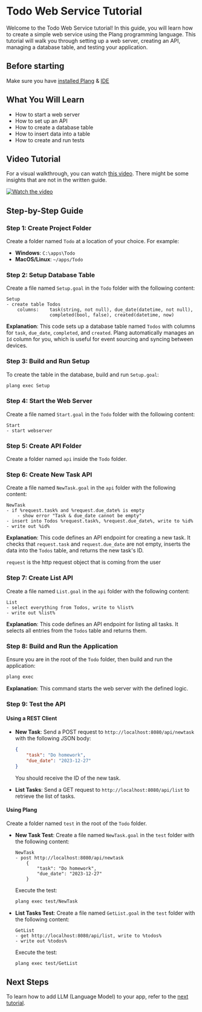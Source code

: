 ﻿# Todo Web Service Tutorial

Welcome to the Todo Web Service tutorial! In this guide, you will learn how to create a simple web service using the Plang programming language. This tutorial will walk you through setting up a web server, creating an API, managing a database table, and testing your application.

## Before starting

Make sure you have [installed Plang](./Install.md) & [IDE](/IDE.md)


## What You Will Learn
- How to start a web server
- How to set up an API
- How to create a database table
- How to insert data into a table
- How to create and run tests

## Video Tutorial
For a visual walkthrough, you can watch [this video](https://www.youtube.com/watch?v=m4QC19btS_I&list=PLbm1UMZKMaqfT4tqPtr-vhxMs4JGGFVEB&index=1). There might be some insights that are not in the written guide.

[![Watch the video](https://img.youtube.com/vi/m4QC19btS_I/hqdefault.jpg)](https://www.youtube.com/watch?v=m4QC19btS_I&list=PLbm1UMZKMaqfT4tqPtr-vhxMs4JGGFVEB&index=1)

## Step-by-Step Guide

### Step 1: Create Project Folder
Create a folder named `Todo` at a location of your choice. For example:
- **Windows**: `C:\apps\Todo`
- **MacOS/Linux**: `~/apps/Todo`

### Step 2: Setup Database Table
Create a file named `Setup.goal` in the `Todo` folder with the following content:

```plang
Setup
- create table Todos 
    columns:    task(string, not null), due_date(datetime, not null), 
                completed(bool, false), created(datetime, now)
```

**Explanation**: This code sets up a database table named `Todos` with columns for `task`, `due_date`, `completed`, and `created`. Plang automatically manages an `Id` column for you, which is useful for event sourcing and syncing between devices.

### Step 3: Build and Run Setup
To create the table in the database, build and run `Setup.goal`:

```bash
plang exec Setup
```

### Step 4: Start the Web Server
Create a file named `Start.goal` in the `Todo` folder with the following content:

```plang
Start
- start webserver
```

### Step 5: Create API Folder
Create a folder named `api` inside the `Todo` folder.

### Step 6: Create New Task API
Create a file named `NewTask.goal` in the `api` folder with the following content:

```plang
NewTask
- if %request.task% and %request.due_date% is empty
    - show error "Task & due_date cannot be empty"
- insert into Todos %request.task%, %request.due_date%, write to %id%
- write out %id%
```

**Explanation**: This code defines an API endpoint for creating a new task. It checks that `request.task` and `request.due_date` are not empty, inserts the data into the `Todos` table, and returns the new task's ID.

`request` is the http request object that is coming from the user

### Step 7: Create List API
Create a file named `List.goal` in the `api` folder with the following content:

```plang
List
- select everything from Todos, write to %list%
- write out %list%
```

**Explanation**: This code defines an API endpoint for listing all tasks. It selects all entries from the `Todos` table and returns them.

### Step 8: Build and Run the Application
Ensure you are in the root of the `Todo` folder, then build and run the application:

```bash
plang exec
```

**Explanation**: This command starts the web server with the defined logic.

### Step 9: Test the API
#### Using a REST Client
- **New Task**: Send a POST request to `http://localhost:8080/api/newtask` with the following JSON body:
  ```json
  {
      "task": "Do homework",
      "due_date": "2023-12-27"
  }
  ```
  You should receive the ID of the new task.

- **List Tasks**: Send a GET request to `http://localhost:8080/api/list` to retrieve the list of tasks.

#### Using Plang
Create a folder named `test` in the root of the `Todo` folder.

- **New Task Test**: Create a file named `NewTask.goal` in the `test` folder with the following content:

  ```plang
  NewTask 
  - post http://localhost:8080/api/newtask
      {
          "task": "Do homework",
          "due_date": "2023-12-27"
      }
  ```

  Execute the test:

  ```bash
  plang exec test/NewTask
  ```

- **List Tasks Test**: Create a file named `GetList.goal` in the `test` folder with the following content:

  ```plang
  GetList 
  - get http://localhost:8080/api/list, write to %todos%
  - write out %todos%
  ```

  Execute the test:

  ```bash
  plang exec test/GetList
  ```

## Next Steps
To learn how to add LLM (Language Model) to your app, refer to the [next tutorial](./Todo_Llm.md).